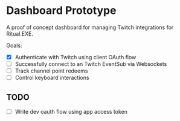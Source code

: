 # Dashboard Prototype

A proof of concept dashboard for managing Twitch integrations for Ritual.EXE.

Goals:

- [x] Authenticate with Twitch using client OAuth flow
- [ ] Successfully connect to an Twitch EventSub via Websockets
- [ ] Track channel point redeems
- [ ] Control keyboard interactions

## TODO

- [ ] Write dev oauth flow using app access token
